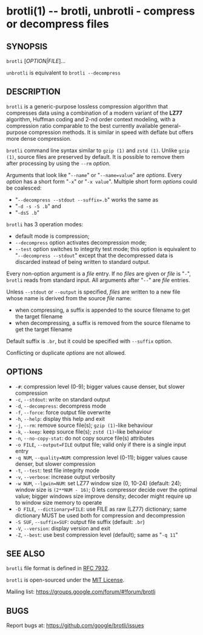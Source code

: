 brotli(1) -- brotli, unbrotli - compress or decompress files
================================================================

SYNOPSIS
--------

`brotli` [*OPTION|FILE*]...

`unbrotli` is equivalent to `brotli --decompress`

DESCRIPTION
-----------
`brotli` is a generic-purpose lossless compression algorithm that compresses
data using a combination of a modern variant of the **LZ77** algorithm, Huffman
coding and 2-nd order context modeling, with a compression ratio comparable to
the best currently available general-purpose compression methods. It is similar
in speed with deflate but offers more dense compression.

`brotli` command line syntax similar to `gzip (1)` and `zstd (1)`.
Unlike `gzip (1)`, source files are preserved by default. It is possible to
remove them after processing by using the `--rm` _option_.

Arguments that look like "`--name`" or "`--name=value`" are _options_. Every
_option_ has a short form "`-x`" or "`-x value`". Multiple short form _options_
could be coalesced:

* "`--decompress --stdout --suffix=.b`" works the same as
* "`-d -s -S .b`" and
* "`-dsS .b`"

`brotli` has 3 operation modes:

* default mode is compression;
* `--decompress` option activates decompression mode;
* `--test` option switches to integrity test mode; this option is equivalent to
  "`--decompress --stdout`" except that the decompressed data is discarded
  instead of being written to standard output.

Every non-option argument is a _file_ entry. If no _files_ are given or _file_
is "`-`", `brotli` reads from standard input. All arguments after "`--`" are
_file_ entries.

Unless `--stdout` or `--output` is specified, _files_ are written to a new file
whose name is derived from the source _file_ name:

* when compressing, a suffix is appended to the source filename to
  get the target filename
* when decompressing, a suffix is removed from the source filename to
  get the target filename

Default suffix is `.br`, but it could be specified with `--suffix` option.

Conflicting or duplicate _options_ are not allowed.

OPTIONS
-------

* `-#`:
  compression level (0-9); bigger values cause denser, but slower compression
* `-c`, `--stdout`:
  write on standard output
* `-d`, `--decompress`:
  decompress mode
* `-f`, `--force`:
  force output file overwrite
* `-h`, `--help`:
  display this help and exit
* `-j`, `--rm`:
  remove source file(s); `gzip (1)`-like behaviour
* `-k`, `--keep`:
  keep source file(s); `zstd (1)`-like behaviour
* `-n`, `--no-copy-stat`:
  do not copy source file(s) attributes
* `-o FILE`, `--output=FILE`
  output file; valid only if there is a single input entry
* `-q NUM`, `--quality=NUM`:
  compression level (0-11); bigger values cause denser, but slower compression
* `-t`, `--test`:
  test file integrity mode
* `-v`, `--verbose`:
  increase output verbosity
* `-w NUM`, `--lgwin=NUM`:
  set LZ77 window size (0, 10-24) (default: 24); window size is
  `(2**NUM - 16)`; 0 lets compressor decide over the optimal value; bigger
  windows size improve density; decoder might require up to window size
  memory to operate
* `-D FILE`, `--dictionary=FILE`:
  use FILE as raw (LZ77) dictionary; same dictionary MUST be used both for
  compression and decompression
* `-S SUF`, `--suffix=SUF`:
  output file suffix (default: `.br`)
* `-V`, `--version`:
  display version and exit
* `-Z`, `--best`:
  use best compression level (default); same as "`-q 11`"

SEE ALSO
--------

`brotli` file format is defined in
[RFC 7932](https://www.ietf.org/rfc/rfc7932.txt).

`brotli` is open-sourced under the
[MIT License](https://opensource.org/licenses/MIT).

Mailing list: https://groups.google.com/forum/#!forum/brotli

BUGS
----
Report bugs at: https://github.com/google/brotli/issues
